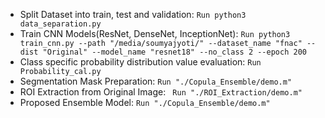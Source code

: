 
* Split Dataset into train, test and validation: ```Run python3 data_separation.py```
* Train CNN Models(ResNet, DenseNet, InceptionNet): ```Run python3 train_cnn.py --path "/media/soumyajyoti/" --dataset_name "fnac" --dist "Original" --model_name "resnet18" --no_class 2 --epoch 200```
* Class specific probability distribution value evaluation: ``` Run Probability_cal.py ```
* Segmentation Mask Preparation: ```Run "./Copula_Ensemble/demo.m"```
* ROI Extraction from Original Image: ``` Run "./ROI_Extraction/demo.m"```
* Proposed Ensemble Model: ```Run "./Copula_Ensemble/demo.m"```


